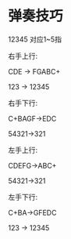 # 弹奏技巧

12345 对应1~5指



右手上行:

CDE -> FGABC+

123 -> 12345

右手下行:

C+BAGF->EDC

54321->321



左手上行:

CDEFG->ABC+

54321->321

左手下行:

C+BA->GFEDC

123 -> 12345




